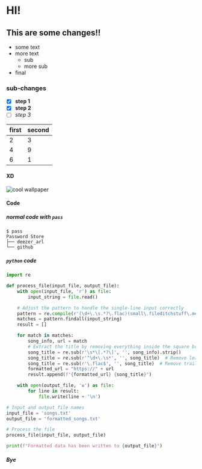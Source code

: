 # HI!
## This are some changes!!
- some text
- more text
  - sub
  - more sub
- final
### sub-changes
- [x] **step 1**
- [x] **step 2**
- [ ] _step 3_

first|second
-|-
2|3
4|9
6|1

#### XD
![cool wallpaper](https://w.wallhaven.cc/full/1p/wallhaven-1pv19v.png)
#### Code
##### normal code with `pass`
```
$ pass
Password Store
├── deezer_arl
└── github
```
##### `python` code
``` python
import re

def process_file(input_file, output_file):
    with open(input_file, 'r') as file:
        input_string = file.read()

    # Adjust the pattern to handle the single-line input correctly
    pattern = re.compile(r'(\d+\.\s.*?\.flac)(small\.fileditchstuff\.me\/s..\/[a-zA-Z0-9]+\.flac)')
    matches = pattern.findall(input_string)
    result = []

    for match in matches:
        song_info, url = match
        # Extract the title by removing everything inside the square brackets and the .flac extension
        song_title = re.sub(r'\s*\[.*?\]', '', song_info).strip()
        song_title = re.sub(r'^\d+\.\s*', '', song_title)  # Remove leading number and dot
        song_title = re.sub(r'\.flac$', '', song_title)  # Remove trailing .flac
        formatted_url = "https://" + url
        result.append(f"{formatted_url} {song_title}")

    with open(output_file, 'w') as file:
        for line in result:
            file.write(line + '\n')

# Input and output file names
input_file = 'songs.txt'
output_file = 'formatted_songs.txt'

# Process the file
process_file(input_file, output_file)

print(f"Formatted data has been written to {output_file}")
```
##### Bye
